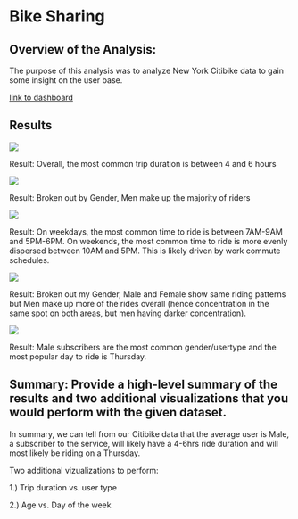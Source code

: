# Bike Sharing

## Overview of the Analysis: 

The purpose of this analysis was to analyze New York Citibike data to gain some insight on the user base.

[link to dashboard](https://public.tableau.com/profile/nik6051#!/vizhome/NYC_Citibike_Challenge_16112489841900/Story1?publish=yes)

## Results

![](https://github.com/niklasax/bikesharing/blob/main/resources/Checkout_Times.png)

Result: Overall, the most common trip duration is between 4 and 6 hours


![](https://github.com/niklasax/bikesharing/blob/main/resources/Checkout_Times_Gender.png)

Result: Broken out by Gender, Men make up the majority of riders

![](https://github.com/niklasax/bikesharing/blob/main/resources/Bike_Trips.png)

Result: On weekdays, the most common time to ride is between 7AM-9AM and 5PM-6PM. On weekends, the most common time to ride is more evenly dispersed between 10AM and 5PM. This is likely driven by work commute schedules.

![](https://github.com/niklasax/bikesharing/blob/main/resources/Bike_Trips_Gender.png)

Result: Broken out my Gender, Male and Female show same riding patterns but Men make up more of the rides overall (hence concentration in the same spot on both areas, but men having darker concentration).

![](https://github.com/niklasax/bikesharing/blob/main/resources/Usertrips_Gender.png)

Result: Male subscribers are the most common gender/usertype and the most popular day to ride is Thursday.

## Summary: Provide a high-level summary of the results and two additional visualizations that you would perform with the given dataset.

In summary, we can tell from our Citibike data that the average user is Male, a subscriber to the service, will likely have a 4-6hrs ride duration and will most likely be riding on a Thursday.

Two additional vizualizations to perform:

1.) Trip duration vs. user type

2.) Age vs. Day of the week
